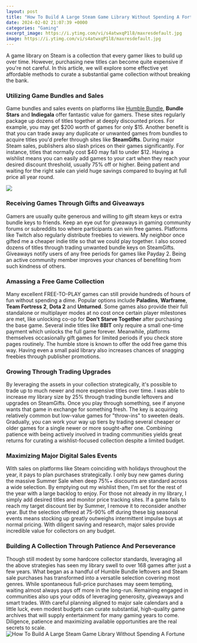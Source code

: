 ```yaml
---
layout: post
title: "How To Build A Large Steam Game Library Without Spending A Fortune"
date: 2024-02-02 21:07:39 +0000
categories: "Gaming"
excerpt_image: https://i.ytimg.com/vi/s4atwxqP1l8/maxresdefault.jpg
image: https://i.ytimg.com/vi/s4atwxqP1l8/maxresdefault.jpg
---
```


A game library on Steam is a collection that every gamer likes to build up over time. However, purchasing new titles can become quite expensive if you're not careful. In this article, we will explore some effective yet affordable methods to curate a substantial game collection without breaking the bank.
### Utilizing Game Bundles and Sales  
Game bundles and sales events on platforms like [Humble Bundle](https://store.fi.io.vn/collection/puppy), **Bundle Stars** and **Indiegala** offer fantastic value for gamers. These sites regularly package up dozens of titles together at deeply discounted prices. For example, you may get $200 worth of games for only $15. Another benefit is that you can trade away any duplicate or unwanted games from bundles to acquire titles you'd prefer through sites like **SteamGifts**. 
During major Steam sales, publishers also slash prices on their games significantly. For instance, titles that normally cost $40 may fall to under $12. Having a wishlist means you can easily add games to your cart when they reach your desired discount threshold, usually 75% off or higher. Being patient and waiting for the right sale can yield huge savings compared to buying at full price all year round.

![](https://blogs.nvidia.com/wp-content/uploads/2021/03/gfn-email-cloud-gaming-sync-games-2-627x357@2x-672x383.jpg)
### Receiving Games Through Gifts and Giveaways  
Gamers are usually quite generous and willing to gift steam keys or extra bundle keys to friends. Keep an eye out for giveaways in gaming community forums or subreddits too where participants can win free games. Platforms like Twitch also regularly distribute freebies to viewers. 
My neighbor once gifted me a cheaper indie title so that we could play together. I also scored dozens of titles through trading unwanted bundle keys on SteamGifts. Giveaways notify users of any free periods for games like Payday 2. Being an active community member improves your chances of benefiting from such kindness of others.
### Amassing a Free Game Collection  
Many excellent FREE-TO-PLAY games can still provide hundreds of hours of fun without spending a dime. Popular options include **Paladins**, **Warframe**, **Team Fortress 2**, **Dota 2** and **Unturned**. Some games also provide their full standalone or multiplayer modes at no cost once certain player milestones are met, like unlocking co-op for **Don’t Starve Together** after purchasing the base game. 
Several indie titles like **8BIT** only require a small one-time payment which unlocks the full game forever. Meanwhile, platforms themselves occasionally gift games for limited periods if you check store pages routinely. The humble store is known to offer the odd free game this way. Having even a small paid library also increases chances of snagging freebies through publisher promotions.
### Growing Through Trading Upgrades 
By leveraging the assets in your collection strategically, it's possible to trade up to much newer and more expensive titles over time. I was able to increase my library size by 25% through trading bundle leftovers and upgrades on SteamGifts. Once you play through something, see if anyone wants that game in exchange for something fresh.
The key is acquiring relatively common but low-value games for "throw-ins" to sweeten deals. Gradually, you can work your way up tiers by trading several cheaper or older games for a single newer or more sought-after one. Combining patience with being actively involved in trading communities yields great returns for curating a wishlist-focused collection despite a limited budget. 
### Maximizing Major Digital Sales Events
With sales on platforms like Steam coinciding with holidays throughout the year, it pays to plan purchases strategically. I only buy new games during the massive Summer Sale when deep 75%+ discounts are standard across a wide selection. By emptying out my wishlist then, I'm set for the rest of the year with a large backlog to enjoy.
For those not already in my library, I simply add desired titles and monitor price tracking sites. If a game fails to reach my target discount tier by Summer, I remove it to reconsider another year. But the selection offered at 75-90% off during these big seasonal events means stocking up greatly outweighs intermittent impulse buys at normal pricing. With diligent saving and research, major sales provide incredible value for collectors on any budget.
### Building A Collection Through Patience And Perseverance
Though still modest by some hardcore collector standards, leveraging all the above strategies has seen my library swell to over 168 games after just a few years. What began as a handful of Humble Bundle leftovers and Steam sale purchases has transformed into a versatile selection covering most genres. 
While spontaneous full-price purchases may seem tempting, waiting almost always pays off more in the long-run. Remaining engaged in communities also ups your odds of leveraging generosity, giveaways and smart trades. With careful planning aligned to major sale calendars and a little luck, even modest budgets can curate substantial, high-quality game archives that will supply entertainment for many gaming years to come. Diligence, patience and maximizing available opportunities are the real secrets to scale.
![How To Build A Large Steam Game Library Without Spending A Fortune](https://i.ytimg.com/vi/s4atwxqP1l8/maxresdefault.jpg)